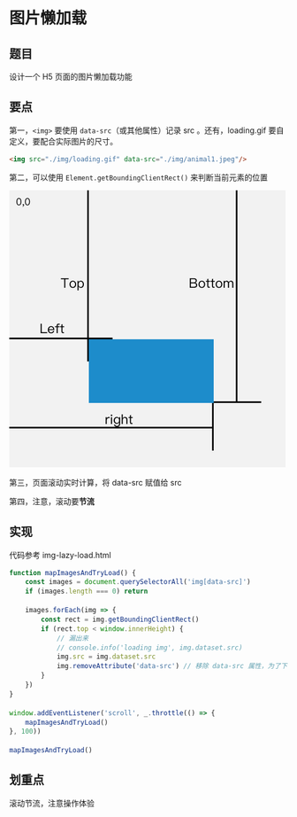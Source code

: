 # 图片懒加载

## 题目

设计一个 H5 页面的图片懒加载功能

## 要点

第一，`<img>` 要使用 `data-src`（或其他属性）记录 src 。还有，loading.gif 要自定义，要配合实际图片的尺寸。

```html
<img src="./img/loading.gif" data-src="./img/animal1.jpeg"/>
```

第二，可以使用 `Element.getBoundingClientRect()` 来判断当前元素的位置

![](./img/rect.png)

第三，页面滚动实时计算，将 data-src 赋值给 src

第四，注意，滚动要**节流**

## 实现

代码参考 img-lazy-load.html

```js
function mapImagesAndTryLoad() {
    const images = document.querySelectorAll('img[data-src]')
    if (images.length === 0) return

    images.forEach(img => {
        const rect = img.getBoundingClientRect()
        if (rect.top < window.innerHeight) {
            // 漏出来
            // console.info('loading img', img.dataset.src)
            img.src = img.dataset.src
            img.removeAttribute('data-src') // 移除 data-src 属性，为了下次执行时减少计算成本
        }
    })
}

window.addEventListener('scroll', _.throttle(() => {
    mapImagesAndTryLoad()
}, 100))

mapImagesAndTryLoad()
```

## 划重点

滚动节流，注意操作体验
